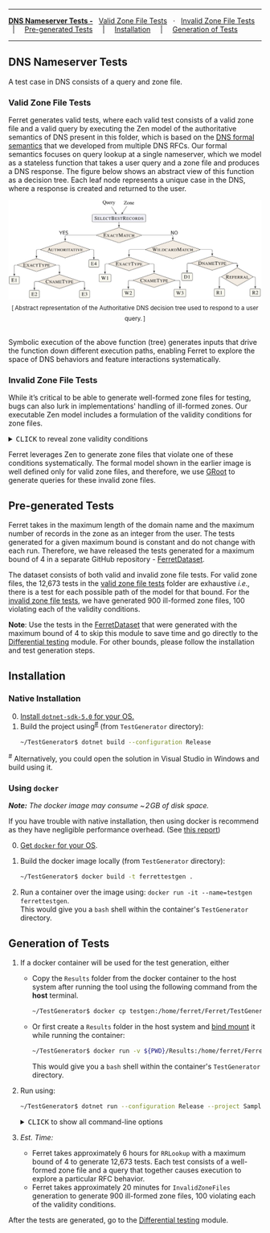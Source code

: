 
---

[**DNS Nameserver Tests -**](#dns-nameserver-tests)
&nbsp;
[Valid Zone File Tests](#valid-zone-file-tests)
&nbsp; &middot; &nbsp;
[Invalid Zone File Tests](#invalid-zone-file-tests)
&nbsp; &nbsp; &vert; &nbsp; &nbsp;
[Pre-generated Tests](#pre-generated-tests)
&nbsp; &nbsp; &vert; &nbsp; &nbsp;
[Installation](#installation)
&nbsp; &nbsp; &vert; &nbsp; &nbsp;
[Generation of Tests](#generation-of-tests)

---

## DNS Nameserver Tests
A test case in DNS consists of a query and zone file. 

### Valid Zone File Tests
Ferret generates valid tests, where each valid test consists of a valid zone file and a valid query by executing the Zen model of the authoritative semantics of DNS present in this folder, which is based on the [DNS formal semantics](https://sivakesava1.github.io/assets/pdf/sigcomm20_groot.pdf) that we developed from multiple DNS RFCs.
Our formal semantics focuses on query lookup at a single nameserver, which we model as a stateless function that takes a user query and a zone file and produces a DNS response. The figure below shows an abstract view of this function as a decision tree.
Each leaf node represents a unique case in the DNS, where a response is created and returned to the user.

<p align="center">
  <img src="AuthoritativeTree.PNG" width="700"/>
  <br>
  <span class="img_caption" style="display: block; text-align: center;"> <sub>[&thinsp;Abstract representation of the Authoritative DNS decision tree used to respond to a user query.&thinsp;]</sub></span>
  <br>
</p>

Symbolic execution of the above function (tree) generates inputs that drive the function down different execution paths, enabling Ferret to explore the space of DNS behaviors and feature interactions systematically.

### Invalid Zone File Tests
While it’s critical to be able to generate well-formed zone files for testing, bugs can also lurk in implementations' handling of ill-formed zones. 
Our executable Zen model includes a formulation of the validity conditions for zone files.

<details>
<summary><kbd>CLICK</kbd> to reveal zone validity conditions </summary>

----
||**Validity Condition**| RFC Document|
|-|---------------------|-------------|
|i.| All records should be unique (there should be no duplicates).| [2181](https://datatracker.ietf.org/doc/html/rfc2181)|
|ii.| A zone file should contain exactly one SOA record. | [1035](https://datatracker.ietf.org/doc/html/rfc1035) |
|iii.| The zone domain should be prefix to all the resource records domain name. | [1034](https://datatracker.ietf.org/doc/html/rfc1034)|
|iv.| If there is a CNAME type then no other type can exist and only one CNAME can exist for a domain name. |[1034](https://datatracker.ietf.org/doc/html/rfc1034)|
|v.| There can be only one DNAME record for a domain name.| [6672](https://datatracker.ietf.org/doc/html/rfc6672)|
|vi.| A domain name cannot have both DNAME and NS records unless there is an SOA record as well.| [6672](https://datatracker.ietf.org/doc/html/rfc6672)|
|vii.| No DNAME record domain name can be a prefix of another record’s domain name. |[6672](https://datatracker.ietf.org/doc/html/rfc6672)|
|viii.| No NS record can have a non-SOA domain name that is a prefix of another NS record. |[1034](https://datatracker.ietf.org/doc/html/rfc1034)|
|ix.| Glue records must exist for all NS records in a zone. |[1035](https://datatracker.ietf.org/doc/html/rfc1035)|
----
</details>

Ferret leverages Zen to generate zone files that violate one of these conditions systematically. The formal model shown in the earlier image is well defined only for valid zone files, and therefore, we use [GRoot](https://github.com/dns-groot/groot) to generate queries for these invalid zone files.

## Pre-generated Tests
Ferret takes in the maximum length of the domain name and the maximum number of records in the zone as an integer from the user. The tests generated for a given maximum bound is constant and do not change with each run. Therefore, we have released the tests generated for a maximum bound of 4 in a separate GitHub repository - [FerretDataset](https://github.com/dns-groot/FerretDataset). 

The dataset consists of both valid and invalid zone file tests. For valid zone files, the 12,673 tests in the [valid zone file tests](https://github.com/dns-groot/FerretDataset/tree/main/ValidZoneFileTests) folder are exhaustive _i.e.,_ there is a test for each possible path of the model for that bound. For the [invalid zone file tests](https://github.com/dns-groot/FerretDataset/tree/main/InvalidZoneFileTests), we have generated 900 ill-formed zone files, 100 violating each of the validity conditions.

**Note**: Use the tests in the [FerretDataset](https://github.com/dns-groot/FerretDataset) that were generated with the maximum bound of 4 to skip this module to save time and go directly to the [Differential testing](../DifferentialTesting/) module. For other bounds, please follow the installation and test generation steps.
## Installation  

### Native Installation
0. [Install `dotnet-sdk-5.0` for your OS.](https://docs.microsoft.com/en-us/dotnet/core/install/windows?tabs=net50)
1. Build the project using<sup>[#](#note_1)</sup> (from `TestGenerator` directory):
    ```bash
    ~/TestGenerator$ dotnet build --configuration Release
    ```
<a name="note_1"><sup>#</sup></a> Alternatively, you could open the solution in Visual Studio in Windows and build using it.

### Using `docker`

_**Note:** The docker image may consume ~&hairsp;2&hairsp;GB of disk space._

If you have trouble with native installation, then using docker is  recommend as they have negligible performance overhead.
(See [this report](http://domino.research.ibm.com/library/cyberdig.nsf/papers/0929052195DD819C85257D2300681E7B/$File/rc25482.pdf))

0. [Get `docker` for your OS](https://docs.docker.com/install).

1. Build the docker image locally (from `TestGenerator` directory): 
    ```bash
    ~/TestGenerator$ docker build -t ferrettestgen .
   ```
2. Run a container over the image using: `docker run -it --name=testgen  ferrettestgen`.<br>
   This would give you a `bash` shell within the container's `TestGenerator` directory.

## Generation of Tests  

1. If a docker container will be used for the test generation, either
    - Copy the `Results` folder from the docker container to the host system after running the tool using the following command from the **host** terminal.
        ```bash
        ~/TestGenerator$ docker cp testgen:/home/ferret/Ferret/TestGenerator/Results .
        ```
    - Or first create a `Results` folder in the host system and [bind mount](https://docs.docker.com/storage/bind-mounts) it while running the container:
        ```bash
        ~/TestGenerator$ docker run -v ${PWD}/Results:/home/ferret/Ferret/TestGenerator/Results -it --name=testgen ferrettestgen
        ```
        This would give you a `bash` shell within the container's `TestGenerator` directory.
2. Run using:
     ```bash
    ~/TestGenerator$ dotnet run --configuration Release --project Samples
    ```
    <details>
    <summary><kbd>CLICK</kbd> to show all command-line options</summary>
    
    ```
        -o, --outputDir    (Default: Results/) The path to the folder to output the generated tests.

        -f, --function     (Default: RRLookup) Generate tests for either 'RRLookup' (1) or generate invalid zone files 'InvalidZoneFiles' (2).

        -l, --length       (Default: 4) The maximum number of records in a zone and the maximum length of a domain.

        --help             Display this help screen.

        --version          Display version information.
    ```
    - Pass the option using `dotnet run  --configuration Release --project Samples -- -l 3`.
    - The `RRLookup` function generates valid tests which are a pair of zone and query.
    - The `InvalidZoneFiles` function generates invalid zone files by negating one validity constraint at a time while keeping the others true. For each negated constraint, the tool tries to generates 100 zone files. 

    </details>
   
3. _Est. Time:_ 
    - Ferret takes approximately 6 hours for `RRLookup` with a maximum bound of 4 to generate 12,673 tests. Each test consists of a well-formed zone file and a query that together causes execution to explore a particular RFC behavior.
    - Ferret takes approximately 20 minutes for `InvalidZoneFiles` generation to generate 900 ill-formed zone files, 100 violating each of the validity conditions.

After the tests are generated, go to the [Differential testing](../DifferentialTesting/) module.

